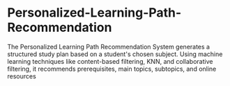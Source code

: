 # Personalized-Learning-Path-Recommendation
The Personalized Learning Path Recommendation System generates a structured study plan based on a student's chosen subject. Using machine learning techniques like content-based filtering, KNN, and collaborative filtering, it recommends prerequisites, main topics, subtopics, and online resources
